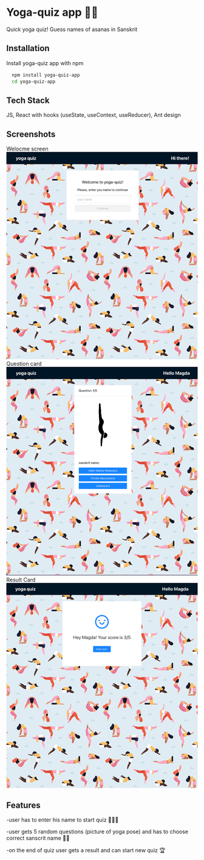 # Yoga-quiz app 🧘‍♀️

Quick yoga quiz! Guess names of asanas in Sanskrit

## Installation

Install yoga-quiz app with npm

```bash
  npm install yoga-quiz-app
  cd yoga-quiz-app
```

## Tech Stack

JS, React with hooks (useState, useContext, useReducer), Ant design

## Screenshots

Welocme screen
![App Screenshot](src/img/welcome.png)
Question card
![App Screenshot](src/img/question.png)
Result Card
![App Screenshot](src/img/result.png)

## Features

-user has to enter his name to start quiz 👩🏼‍💻

-user gets 5 random questions (picture of yoga pose) and has to choose correct sanscrit name 🧘‍♀️

-on the end of quiz user gets a result and can start new quiz 🏆
